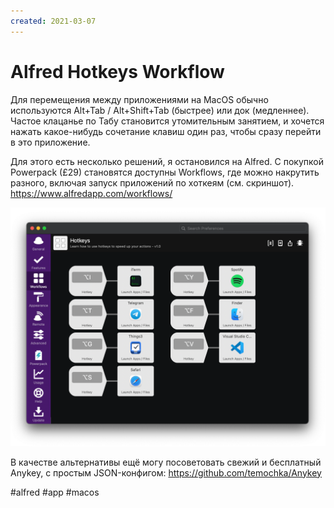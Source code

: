 ```yaml
---
created: 2021-03-07
---
```


# Alfred Hotkeys Workflow

Для перемещения между приложениями на MacOS обычно используются Alt+Tab / Alt+Shift+Tab (быстрее) или док (медленнее). Частое клацанье по Табу становится утомительным занятием, и хочется нажать какое-нибудь сочетание клавиш один раз, чтобы сразу перейти в это приложение.

Для этого есть несколько решений, я остановился на Alfred. С покупкой Powerpack (£29) становятся доступны Workflows, где можно накрутить разного, включая запуск приложений по хоткеям (см. скриншот).
https://www.alfredapp.com/workflows/

![Alfred Hotkeys Workflow](alfred-hotkeys.png "Alfred Hotkeys Workflow")

В качестве альтернативы ещё могу посоветовать свежий и бесплатный Anykey, с простым JSON-конфигом:
https://github.com/temochka/Anykey

#alfred #app #macos
